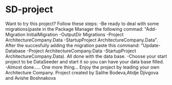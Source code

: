 # SD-project
Want to try this project?
Follow these steps: 
   -Be ready to deal with some migrations(paste in the Package Manager the following commad: "Add-Migration InitialMigration -OutputDir Migrations  -Project ArchitectureCompany.Data -StartupProject ArchitectureCompany.Data". After the succesfully adding the migration paste this command: "Update-Database -Project ArchitectureCompany.Data -StartupProject ArchitectureCompany.Data). All done with the data base.
   -Choose your start project to be DataSeeder and start it so you can have your data base filled.
   -Almost done..... One more thing... Enjoy the project by leading your own Architecture Company.
Project created by Salihe Bodeva,Atidje Djivgova and Avishe Boshnakova
